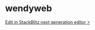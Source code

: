 # wendyweb

[Edit in StackBlitz next generation editor ⚡️](https://stackblitz.com/~/github.com/Wendi23l/wendyweb)